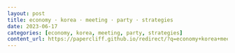 ```yaml
---
layout: post
title: economy · korea · meeting · party · strategies
date: 2023-06-17
categories: [economy, korea, meeting, party, strategies]
content_url: https://papercliff.github.io/redirect/?q=economy+korea+meeting+party+strategies&tbs=cdr:1,cd_min:6/16/2023,cd_max:6/18/2023
---
```

